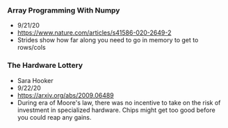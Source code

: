 ### Array Programming With Numpy
- 9/21/20
- https://www.nature.com/articles/s41586-020-2649-2
- Strides show how far along you need to go in memory to get to rows/cols

### The Hardware Lottery
- Sara Hooker
- 9/22/20
- https://arxiv.org/abs/2009.06489
- During era of Moore's law, there was no incentive to take on the risk of investment in specialized hardware. Chips might get too good before you could reap any gains.
